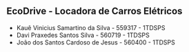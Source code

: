 ## EcoDrive - Locadora de Carros Elétricos

- Kauê Vinicius Samartino da Silva - 559317 - 1TDSPS
- Davi Praxedes Santos Silva - 560719 - 1TDSPS
- João dos Santos Cardoso de Jesus - 560400 - 1TDSPS
